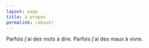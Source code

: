 ```yaml
---
layout: page
title: à propos
permalink: /about/
---
```


Parfois j'ai des mots à dire. Parfois j'ai des maux à vivre.
